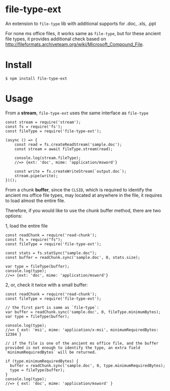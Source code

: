# file-type-ext
An extension to `file-type` lib with additional supports for .doc, .xls, .ppt

For none ms office files, it works same as `file-type`, but for these ancient file types, it provides additional check based on http://fileformats.archiveteam.org/wiki/Microsoft_Compound_File.

# Install
`$ npm install file-type-ext`

# Usage
From a **stream**, `file-type-ext` uses the same interface as `file-type`
```
const stream = require('stream');
const fs = require('fs');
const fileType = require('file-type-ext');

(async () => {
    const read = fs.createReadStream('sample.doc');
    const stream = await fileType.stream(read);

    console.log(stream.fileType);
    //=> {ext: 'doc', mime: 'application/msword'}

    const write = fs.createWriteStream(`output.doc`);
    stream.pipe(write);
})();
```

From a chunk **buffer**, since the `CLSID`, which is required to identify the ancient ms office file types, may located at anywhere in the file, it requires to load almost the entire file.

Therefore, if you would like to use the chunk buffer method, there are two options:

1, load the entire file
```
const readChunk = require('read-chunk');
const fs = require("fs");
const fileType = require('file-type-ext');

const stats = fs.statSync("sample.doc");
const buffer = readChunk.sync('sample.doc', 0, stats.size);

var type = fileType(buffer);
console.log(type);
//=> {ext: 'doc', mime: 'application/msword'}

```

2, or, check it twice with a small buffer:
```
const readChunk = require('read-chunk');
const fileType = require('file-type-ext');

// the first part is same as `file-type`:
var buffer = readChunk.sync('sample.doc', 0, fileType.minimumBytes);
var type = fileType(buffer);

console.log(type);
//=> { ext: 'msi', mime: 'application/x-msi', minimumRequiredBytes: 12384 }

// if the file is one of the ancient ms office file, and the buffer provided is not enough to identify the type, an extra field `minimumRequiredBytes` will be returned.

if (type.minimumRequiredBytes) {
  buffer = readChunk.sync('sample.doc', 0, type.minimumRequiredBytes);
  type = fileType(buffer);
}
console.log(type);
//=> { ext: 'doc', mime: 'application/msword' }
```
